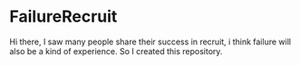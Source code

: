 # FailureRecruit
Hi there, I saw many people share their success in recruit, i think failure will also be a kind of experience.
So I created this repository.
